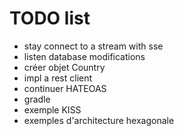 # TODO list

- stay connect to a stream with sse
- listen database modifications
- créer objet Country
- impl a rest client
- continuer HATEOAS
- gradle
- exemple KISS
- exemples d'architecture hexagonale

